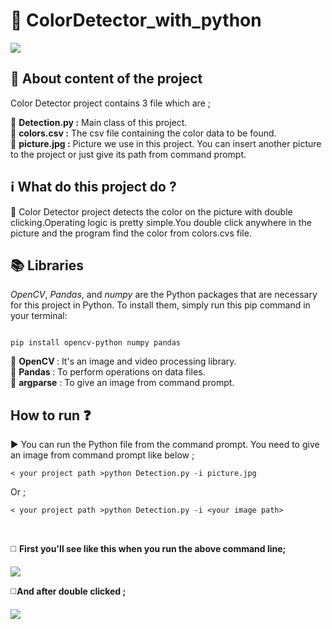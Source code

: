 # :mag_right: ColorDetector_with_python <br>

<img src="https://www.pnglib.com/wp-content/uploads/2020/01/holi-color-backgroundture_5e13a861582e6.png" wifth=100%/>

## :trident: About content of the project  <br>

Color Detector project contains 3 file which are ; <br>

:small_orange_diamond: <b>Detection.py :</b> Main class of this project. 
  <br>
:small_orange_diamond: <b>colors.csv :</b> The csv file containing the color data to be found.
  <br>
:small_orange_diamond: <b>picture.jpg :</b> Picture we use  in this project. You can insert another picture to the project or just give its path from command prompt. 
  <br>

## :information_source:  What do this project do ? <br>
:radio_button: Color Detector project detects the color on the picture with double clicking.Operating logic is pretty simple.You double click anywhere in the picture and the program find the color from colors.cvs file.

## :books: Libraries
   <em>OpenCV</em>, <em>Pandas</em>, and<em> numpy</em> are the Python packages that are necessary for this project in Python. To install them, simply run this pip command in your terminal:

```` 

pip install opencv-python numpy pandas

````
:small_blue_diamond: <b> OpenCV </b> : It's an image and video processing library. <br>
:small_blue_diamond: <b> Pandas </b> : To perform operations on data files. <br>
:small_blue_diamond: <b> argparse</b> : To give an image from command prompt. <br>
 
  
##  How to run :question: <br>
  
  :arrow_forward: You can run the Python file from the command prompt. You need to give an image from command prompt like below ;
  ```` 
  < your project path >python Detection.py -i picture.jpg
  ```` 
  
  Or ;
   ```` 
  < your project path >python Detection.py -i <your image path>
   ```` 
   
   <br>
   
 :white_medium_square: <b>First you'll see like this when you run the above command line; </b>
   
   
   <img src="https://user-images.githubusercontent.com/64840495/140634791-c8e00140-4307-49a2-b43a-7c66c146b2eb.PNG"/>
   
   <br>
   
  :white_medium_square:<b>And after double clicked ; </b>
   
  <img src="https://user-images.githubusercontent.com/64840495/140634875-0ce3d1d8-5c7e-43fd-a058-05ac8262c97d.PNG"/>

<!--
   
  ## :heavy_plus_sign: Details
  
  :link: If you want to more details about this project, check my<a href="https://medium.com/p/da166b2af6ee/edit"> Medium </a> account where I explain this project  -->
